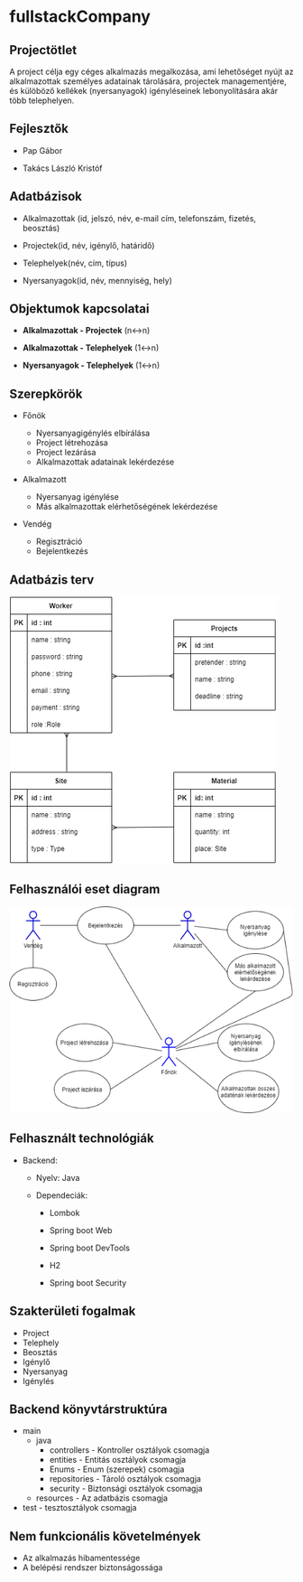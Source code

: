# fullstackCompany
## Projectötlet
A project célja egy céges alkalmazás megalkozása, ami lehetőséget nyújt az alkalmazottak személyes adatainak tárolására, projectek managementjére, és külöböző kellékek (nyersanyagok) igényléseinek lebonyolítására akár több telephelyen.

## Fejlesztők
* Pap Gábor

* Takács László Kristóf

## Adatbázisok
* Alkalmazottak (id, jelszó, név, e-mail cím, telefonszám, fizetés, beosztás)

* Projectek(id, név, igénylő, határidő)

* Telephelyek(név, cím, típus)

* Nyersanyagok(id, név, mennyiség, hely)


## Objektumok kapcsolatai
* **Alkalmazottak - Projectek**
(n<->n)

* **Alkalmazottak - Telephelyek**
(1<->n)

* **Nyersanyagok - Telephelyek**
(1<->n)

## Szerepkörök
* Főnök
  * Nyersanyagigénylés elbírálása
  * Project létrehozása
  * Project lezárása
  * Alkalmazottak adatainak lekérdezése

* Alkalmazott
  * Nyersanyag igénylése
  * Más alkalmazottak elérhetőségének lekérdezése

* Vendég
  * Regisztráció
  * Bejelentkezés

## Adatbázis terv

![adatbázis terv](img/data.png)

## Felhasználói eset diagram

![Felhasználói eset diagram](img/UCD.png)

## Felhasznált technológiák

* Backend:

  * Nyelv: Java

  * Dependeciák:

    * Lombok

    * Spring boot Web

    * Spring boot DevTools

    * H2

    * Spring boot Security
    
## Szakterületi fogalmak

* Project
* Telephely
* Beosztás
* Igénylő
* Nyersanyag
* Igénylés

## Backend könyvtárstruktúra
* main
  * java
    * controllers - Kontroller osztályok csomagja
    * entities - Entitás osztályok csomagja
    * Enums - Enum (szerepek) csomagja
    * repositories - Tároló osztályok csomagja
    * security - Biztonsági osztályok csomagja
  * resources - Az adatbázis csomagja
* test - tesztosztályok csomagja

## Nem funkcionális követelmények

* Az alkalmazás hibamentessége
* A belépési rendszer biztonságossága
